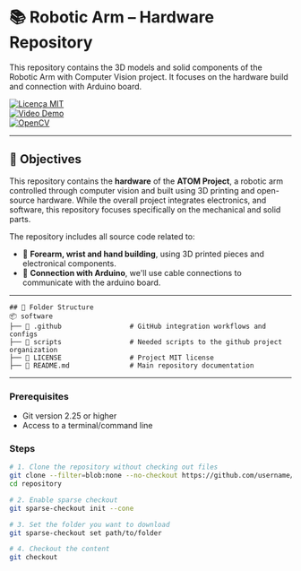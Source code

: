 # 📚 Robotic Arm – Hardware Repository

This repository contains the 3D models and solid components of the Robotic Arm with Computer Vision project. It focuses on the hardware build and connection with Arduino board.

[![Licença MIT](https://img.shields.io/badge/license-MIT-green)](LICENSE)  
[![Video Demo](https://img.shields.io/badge/YouTube-Demonstração-red)](https://youtu.be/4t1daCFQ1OE)  
[![OpenCV](https://img.shields.io/badge/OpenCV-4.7.0-blue)](https://opencv.org)

---

## 🎯 Objectives

This repository contains the **hardware** of the **ATOM Project**, a robotic arm controlled through computer vision and built using 3D printing and open-source hardware. While the overall project integrates electronics, and software, this repository focuses specifically on the mechanical and solid parts.

The repository includes all source code related to:

- 🧠 **Forearm, wrist and hand building**, using 3D printed pieces and electronical components.
- 📡 **Connection with Arduino**, we'll use cable connections to communicate with the arduino board.

---

```
## 📂 Folder Structure
📦 software
├── 📂 .github                 # GitHub integration workflows and configs
├── 📂 scripts                 # Needed scripts to the github project organization
├── 📄 LICENSE                 # Project MIT license
├── 📄 README.md               # Main repository documentation
```

---

### Prerequisites
- Git version 2.25 or higher
- Access to a terminal/command line

### Steps

```bash
# 1. Clone the repository without checking out files
git clone --filter=blob:none --no-checkout https://github.com/username/repository.git
cd repository

# 2. Enable sparse checkout
git sparse-checkout init --cone

# 3. Set the folder you want to download
git sparse-checkout set path/to/folder

# 4. Checkout the content
git checkout
